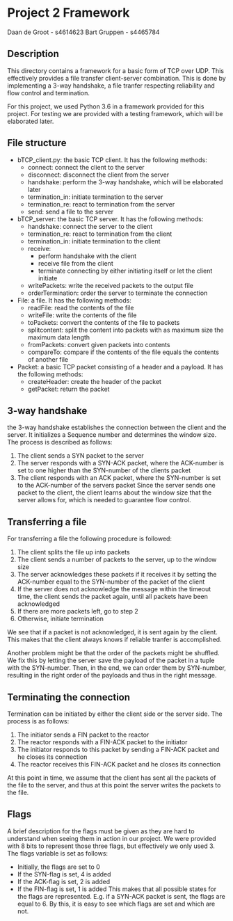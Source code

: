 # Project 2 Framework

Daan de Groot - s4614623
Bart Gruppen - s4465784

## Description

This directory contains a framework for a basic form of TCP over UDP. This effectively provides a file transfer client-server combination. This is done by implementing a 3-way handshake, a file tranfer respecting reliability and flow control and termination.

For this project, we used Python 3.6 in a framework provided for this project. For testing we are provided with a testing framework, which will be elaborated later.

## File structure

* bTCP_client.py: the basic TCP client. It has the following methods:
	* connect: connect the client to the server
	* disconnect: disconnect the client from the server
	* handshake: perform the 3-way handshake, which will be elaborated later
	* termination_in: initiate termination to the server
	* termination_re: react to termination from the server
	* send: send a file to the server
* bTCP_server: the basic TCP server. It has the following methods:
	* handshake: connect the server to the client
	* termination_re: react to termination from the client
	* termination_in: initiate termination to the client
	* receive: 
		* perform handshake with the client
		* receive file from the client
		* terminate connecting by either initiating itself or let the client initiate
	* writePackets: write the received packets to the output file
	* orderTermination: order the server to terminate the connection
* File: a file. It has the following methods:
	* readFile: read the contents of the file
	* writeFile: write the contents of the file
	* toPackets: convert the contents of the file to packets
	* splitcontent: split the content into packets with as maximum size the maximum data length
	* fromPackets: convert given packets into contents
	* compareTo: compare if the contents of the file equals the contents of another file
* Packet: a basic TCP packet consisting of a header and a payload. It has the following methods:
	* createHeader: create the header of the packet
	* getPacket: return the packet

## 3-way handshake

the 3-way handshake establishes the connection between the client and the server. It initializes a Sequence number and determines the window size. The process is described as follows:
1. The client sends a SYN packet to the server
2. The server responds with a SYN-ACK packet, where the ACK-number is set to one higher than the SYN-number of the clients packet
3. The client responds with an ACK packet, where the SYN-number is set to the ACK-number of the servers packet
Since the server sends one packet to the client, the client learns about the window size that the server allows for, which is needed to guarantee flow control.

## Transferring a file

For transferring a file the following procedure is followed:
1. The client splits the file up into packets
2. The client sends a number of packets to the server, up to the window size
3. The server acknowledges these packets if it receives it by setting the ACK-number equal to the SYN-number of the packet of the client
4. If the server does not acknowledge the message within the timeout time, the client sends the packet again, until all packets have been acknowledged
5. If there are more packets left, go to step 2
6. Otherwise, initiate termination

We see that if a packet is not acknowledged, it is sent again by the client. This makes that the client always knows if reliable tranfer is accomplished.

Another problem might be that the order of the packets might be shuffled. We fix this by letting the server save the payload of the packet in a tuple with the SYN-number. Then, in the end, we can order them by SYN-number, resulting in the right order of the payloads and thus in the right message.

## Terminating the connection

Termination can be initiated by either the client side or the server side. The process is as follows:
1. The initiator sends a FIN packet to the reactor
2. The reactor responds with a FIN-ACK packet to the initiator
3. The initiator responds to this packet by sending a FIN-ACK packet and he closes its connection
4. The reactor receives this FIN-ACK packet and he closes its connection

At this point in time, we assume that the client has sent all the packets of the file to the server, and thus at this point the server writes the packets to the file.

## Flags

A brief description for the flags must be given as they are hard to understand when seeing them in action in our project. We were provided with 8 bits to represent those three flags, but effectively we only used 3. The flags variable is set as follows:
* Initially, the flags are set to 0
* If the SYN-flag is set, 4 is added
* If the ACK-flag is set, 2 is added
* If the FIN-flag is set, 1 is added
This makes that all possible states for the flags are represented. E.g. if a SYN-ACK packet is sent, the flags are equal to 6. By this, it is easy to see which flags are set and which are not.
